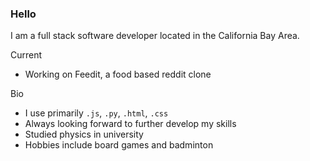 ### Hello

I am a full stack software developer located in the California Bay Area.

Current
- Working on Feedit, a food based reddit clone


Bio
- I use primarily `.js`, `.py`, `.html`, `.css`
- Always looking forward to further develop my skills
- Studied physics in university
- Hobbies include board games and badminton

<!--
**nathan-mac/nathan-mac** is a ✨ _special_ ✨ repository because its `README.md` (this file) appears on your GitHub profile.

Here are some ideas to get you started:

- 🔭 I’m currently working on ...
- 🌱 I’m currently learning ...
- 👯 I’m looking to collaborate on ...
- 🤔 I’m looking for help with ...
- 💬 Ask me about ...
- 📫 How to reach me: ...
- 😄 Pronouns: ...
- ⚡ Fun fact: ...
-->
